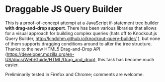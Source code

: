Draggable JS Query Builder
==============
This is a proof-of-concept attempt at a JavaScript if-statement tree builder **with drag-and-drop support**. There has been various libraries that allows for a visual approach for building complex queries (hats off to Knockout.js Query Builder, http://kindohm.github.io/knockout-query-builder/ ), but none of them supports dragging conditions around to alter the tree structure. Thanks to the new HTML5 Drag-and-Drop API (https://developer.mozilla.org/en-US/docs/Web/Guide/HTML/Drag_and_drop), this task has become much easier. 

Preliminarily tested in Firefox and Chrome; comments are welcome. 
